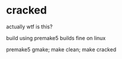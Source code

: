 # cracked
actually wtf is this?

build using premake5
builds fine on linux

premake5 gmake; make clean; make cracked